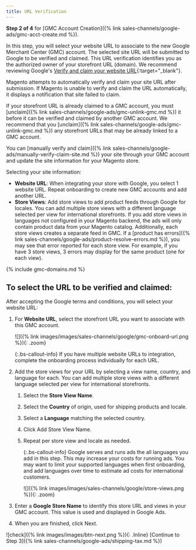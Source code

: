 ```yaml
---
title: URL Verification
---
```



**Step 2 of 4** for [GMC Account Creation]({% link sales-channels/google-ads/gmc-acct-create.md %}).

In this step, you will select your website URL to associate to the new Google Merchant Center (GMC) account. The selected site URL will be submitted to Google to be verified and claimed. This URL verification identifies you as the authorized owner of your storefront URL (domain). We recommend reviewing Google's [Verify and claim your website URL][1]{:target="_blank"}.

Magento attempts to automatically verify and claim your site URL after submission. If Magento is unable to verify and claim the URL automatically, it displays a notification that site failed to claim.

If your storefront URL is already claimed to a GMC account, you must [unclaim]({% link sales-channels/google-ads/gmc-unlink-gmc.md %}) it before it can be verified and claimed by another GMC account. We recommend that you [unclaim]({% link sales-channels/google-ads/gmc-unlink-gmc.md %}) any storefront URLs that may be already linked to a GMC account.

You can [manually verify and claim]({% link sales-channels/google-ads/manually-verify-claim-site.md %}) your site through your GMC account and update the site information for your Magento store.

Selecting your site information:

* **Website URL**: When integrating your store with Google, you select 1 website URL. Repeat onboarding to create new GMC accounts and add another URL.
* **Store Views**: Add store views to add product feeds through Google for locales. You can add multiple store views with a different language selected per view for international storefronts. If you add store views in languages not configured in your Magento backend, the ads will only contain product data from your Magento catalog. Additionally, each store views creates a separate feed in GMC. If a [product has errors]({% link sales-channels/google-ads/product-resolve-errors.md %}), you may see that error reported for each store view. For example, if you have 3 store views, 3 errors may display for the same product (one for each view).

{% include gmc-domains.md %}

## To select the URL to be verified and claimed:

After accepting the Google terms and conditions, you will select your website URL:

1. For **Website URL**, select the storefront URL you want to associate with this GMC account.

    ![]({% link images/images/sales-channels/google/gmc-onboard-url.png %}){: .zoom}

    {:.bs-callout-info}
    If you have multiple website URLs to integration, complete the onboarding process individually for each URL.

1. Add the store views for your URL by selecting a view name, country, and language for each. You can add multiple store views with a different language selected per view for international storefronts.

   1. Select the **Store View Name**.

   1. Select the **Country** of origin, used for shipping products and locale.

   1. Select a **Language** matching the selected country.

   1. Click <span class="btn">Add Store View Name</span>.

   1. Repeat per store view and locale as needed.

        {:.bs-callout-info}
        Google serves and runs ads the all languages you add in this step. This may increase your costs for running ads. You may want to limit your supported languages when first onboarding, and add languages over time to estimate ad costs for international customers.

        ![]({% link images/images/sales-channels/google/store-views.png %}){: .zoom}

1. Enter a **Google Store Name** to identify this store URL and views in your GMC account. This value is used and displayed in Google Ads.

1. When you are finished, click <span class="btn">Next</span>.

![check]({% link images/images/btn-next.png %}){: .Inline} [Continue to Step 3]({% link sales-channels/google-ads/shipping-tax.md %})

[1]: https://support.google.com/merchants/answer/176793?hl=en
